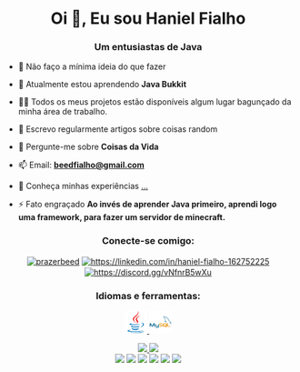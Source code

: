 <h1 align="center">Oi 👋, Eu sou Haniel Fialho</h1>
<h3 align="center">Um entusiastas de Java</h3>

- 🔭 Não faço a mínima ideia do que fazer

- 🌱 Atualmente estou aprendendo **Java Bukkit**

- 👨‍💻 Todos os meus projetos estão disponíveis algum lugar bagunçado da minha área de trabalho.

- 📝 Escrevo regularmente artigos sobre coisas random

- 💬 Pergunte-me sobre **Coisas da Vida**

- 📫 Email: **beedfialho@gmail.com**

- 📄 Conheça minhas experiências [...](...)

- ⚡ Fato engraçado **Ao invés de aprender Java primeiro, aprendi logo uma framework, para fazer um servidor de minecraft.**

<h3 align="center">Conecte-se comigo:</h3>
<p align="center">
<a href="https://twitter.com/prazerbeed" target="blank"><img align="center" src="https://raw.githubusercontent.com/rahuldkjain/github-profile-readme-generator/master/src/images/icons/Social/twitter.svg" alt="prazerbeed" height="30" width="40" /></a>
<a href="https://linkedin.com/in/https://linkedin.com/in/haniel-fialho-162752225" target="blank"><img align="center" src="https://raw.githubusercontent.com/rahuldkjain/github-profile-readme-generator/master/src/images/icons/Social/linked-in-alt.svg" alt="https://linkedin.com/in/haniel-fialho-162752225" height="30" width="40" /></a>
<a href="https://discord.gg/https://discord.gg/vNfnrB5wXu" target="blank"><img align="center" src="https://raw.githubusercontent.com/rahuldkjain/github-profile-readme-generator/master/src/images/icons/Social/discord.svg" alt="https://discord.gg/vNfnrB5wXu" height="30" width="40" /></a>
</p>

<h3 align="center">Idiomas e ferramentas:</h3>
<p align="center"> <a href="https://www.java.com" target="_blank" rel="noreferrer"> <img src="https://raw.githubusercontent.com/devicons/devicon/master/icons/java/java-original.svg" alt="java" width="40" height="40"/> </a> <a href="https://www.mysql.com/" target="_blank" rel="noreferrer"> <img src="https://raw.githubusercontent.com/devicons/devicon/master/icons/mysql/mysql-original-wordmark.svg" alt="mysql" width="40" height="40"/> </a> </p>

 
 <div align="center">
  <a href="https://github.com/hanielfialho">
  <img height="180em" src="https://github-readme-stats.vercel.app/api?username=hanielfialho&show_icons=true&theme=dracula&include_all_commits=true&count_private=true"/>
  <img height="180em" src="https://github-readme-stats.vercel.app/api/top-langs/?username=hanielfialho&layout=compact&langs_count=7&theme=dracula"/>
</div>
 
 
<div align="center"> 
  <a  href="https://www.youtube.com/channel/UCmQMoUAe-iexxYS8RV0kSZg" target="_blank"><img src="https://img.shields.io/badge/YouTube-FF0000?style=for-the-badge&logo=youtube&logoColor=white" target="_blank"></a>
  <a href="https://instagram.com/haniel_fialho" target="_blank"><img src="https://img.shields.io/badge/-Instagram-%23E4405F?style=for-the-badge&logo=instagram&logoColor=white" target="_blank"></a>
 	<a href="https://www.twitch.tv/hanielf" target="_blank"><img src="https://img.shields.io/badge/Twitch-9146FF?style=for-the-badge&logo=twitch&logoColor=white" target="_blank"></a>
 <a href="https://discord.gg/vNfnrB5wXu" target="_blank"><img src="https://img.shields.io/badge/Discord-7289DA?style=for-the-badge&logo=discord&logoColor=white" target="_blank"></a> 
  <a href = "mailto:beedfialho@gmail.com"><img src="https://img.shields.io/badge/-Gmail-%23333?style=for-the-badge&logo=gmail&logoColor=white" target="_blank"></a>
  <a href="https://www.linkedin.com/in/haniel-fialho-162752225" target="_blank"><img src="https://img.shields.io/badge/-LinkedIn-%230077B5?style=for-the-badge&logo=linkedin&logoColor=white" target="_blank"></a> 
 
</div>

